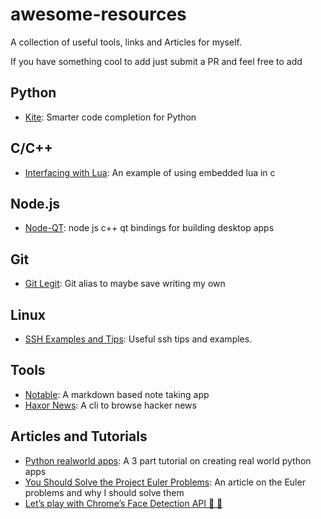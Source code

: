 # awesome-resources
A collection of useful tools, links and Articles for myself.  

If you have something cool to add just submit a PR and feel free to add

## Python
- [Kite](https://kite.com/blog/vscode): Smarter code completion for Python

## C/C++
- [Interfacing with Lua](http://lua-users.org/wiki/SimpleLuaApiExample): An example of using embedded lua in c

## Node.js
- [Node-QT](https://github.com/arturadib/node-qt): node js c++ qt bindings for building desktop apps

## Git
- [Git Legit](http://www.git-legit.org/): Git alias to maybe save writing my own

## Linux 
- [SSH Examples and Tips](https://hackertarget.com/ssh-examples-tunnels/): Useful ssh tips and examples.

## Tools
- [Notable](https://github.com/fabiospampinato/notable): A markdown based note taking app
- [Haxor News](https://github.com/donnemartin/haxor-news): A cli to browse hacker news

## Articles and Tutorials
- [Python realworld apps](https://towardsdatascience.com/master-python-through-building-real-world-applications-part-1-b040b2b7faad): A 3 part tutorial on creating real world python apps
- [You Should Solve the Project Euler Problems](https://blog.usejournal.com/consider-yourself-a-developer-you-should-solve-the-project-euler-problems-ed8d13397c9c): An article on the Euler problems and why I should solve them
- [Let’s play with Chrome’s Face Detection API 👨 👩](https://medium.com/@joomiguelcunha/lets-play-with-chrome-s-face-detection-api-ca13017a958f)
